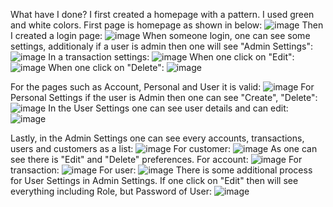 What have I done?
I first created a homepage with a pattern. I used green and white colors. First page is homepage as shown in below:
![image](https://github.com/ardaklc0/GYGYBankingApp/assets/87716329/50419cfa-2f09-44a8-8611-5ff13fe67b62)
Then I created a login page:
![image](https://github.com/ardaklc0/GYGYBankingApp/assets/87716329/8c6c5c87-c9b8-42b1-9119-97fbbe79b79d)
When someone login, one can see some settings, additionaly if a user is admin then one will see "Admin Settings":
![image](https://github.com/ardaklc0/GYGYBankingApp/assets/87716329/e40659df-d290-4c41-a412-ae92ad95bf30)
In a transaction settings:
![image](https://github.com/ardaklc0/GYGYBankingApp/assets/87716329/e28fc0aa-b971-4e43-a9b6-112d697f9197)
When one click on "Edit":
![image](https://github.com/ardaklc0/GYGYBankingApp/assets/87716329/ab35b2e5-64f6-455c-acdd-552e3153568d)
When one click on "Delete":
![image](https://github.com/ardaklc0/GYGYBankingApp/assets/87716329/df0db6ee-1ce8-4222-92f2-b3011c93706e)

For the pages such as Account, Personal and User it is valid:
![image](https://github.com/ardaklc0/GYGYBankingApp/assets/87716329/7768cf44-c7d5-4ca3-a4f0-561c0f082a87)
For Personal Settings if the user is Admin then one can see "Create", "Delete":
![image](https://github.com/ardaklc0/GYGYBankingApp/assets/87716329/672f7e76-b4bb-4724-af95-45262cdc0702)
In the User Settings one can see user details and can edit:
![image](https://github.com/ardaklc0/GYGYBankingApp/assets/87716329/12bc2c66-4f86-46fe-9817-8386458f19d1)

Lastly, in the Admin Settings one can see every accounts, transactions, users and customers as a list:
![image](https://github.com/ardaklc0/GYGYBankingApp/assets/87716329/6c6ebff1-2673-44ab-9234-2dd3ce946562)
For customer:
![image](https://github.com/ardaklc0/GYGYBankingApp/assets/87716329/a2bef206-b965-4d7f-818e-3b34e3eece12)
As one can see there is "Edit" and "Delete" preferences.
For account:
![image](https://github.com/ardaklc0/GYGYBankingApp/assets/87716329/26275e75-09c8-490d-bfe0-8e16b9b44151)
For transaction:
![image](https://github.com/ardaklc0/GYGYBankingApp/assets/87716329/1291cf53-dc3a-4426-980d-8b86359838bd)
For user:
![image](https://github.com/ardaklc0/GYGYBankingApp/assets/87716329/b1582e90-8477-4295-90e6-bff4134f9bb5)
There is some additional process for User Settings in Admin Settings. If one click on "Edit" then will see everything including Role, but Password of User:
![image](https://github.com/ardaklc0/GYGYBankingApp/assets/87716329/499f41df-4a08-4b12-ba38-f0cbff0729dc)





